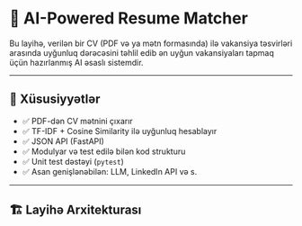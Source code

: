 # 🧠 AI-Powered Resume Matcher

Bu layihə, verilən bir CV (PDF və ya mətn formasında) ilə vakansiya təsvirləri arasında uyğunluq dərəcəsini təhlil edib ən uyğun vakansiyaları tapmaq üçün hazırlanmış AI əsaslı sistemdir.

---

## 🚀 Xüsusiyyətlər

- ✅ PDF-dən CV mətnini çıxarır
- ✅ TF-IDF + Cosine Similarity ilə uyğunluq hesablayır
- ✅ JSON API (FastAPI)
- ✅ Modulyar və test edilə bilən kod strukturu
- ✅ Unit test dəstəyi (`pytest`)
- ✅ Asan genişlənəbilən: LLM, LinkedIn API və s.

---

## 🏗 Layihə Arxitekturası

